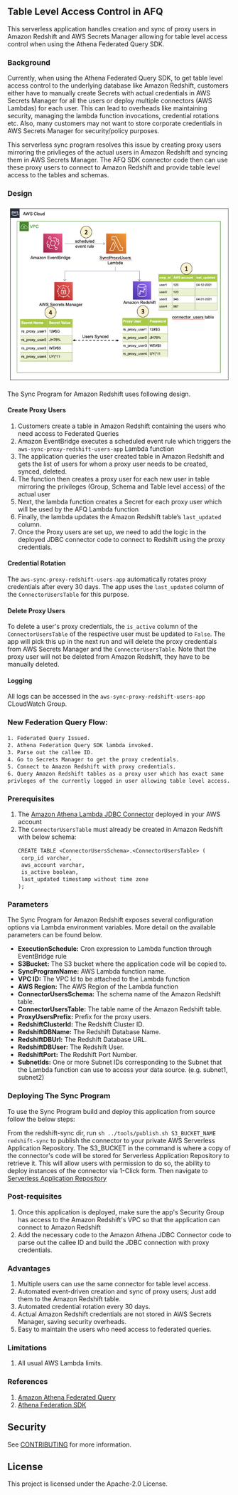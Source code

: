 ## Table Level Access Control in AFQ

This serverless application handles creation and sync of proxy users in Amazon Redshift and AWS Secrets Manager allowing for table level access control when using the Athena Federated Query SDK.

### Background
Currently, when using the Athena Federated Query SDK, to get table level access control to the underlying database like Amazon Redshift, customers either have to
manually create Secrets with actual credentials in AWS Secrets Manager for all the users or deploy multiple connectors (AWS Lambdas) for each user. This can lead to overheads like maintaining security, managing the lambda function invocations, credential rotations etc.
Also, many customers may not want to store corporate credentials in AWS Secrets Manager for security/policy purposes.

This serverless sync program resolves this issue by creating proxy users mirroring the privlieges of the actual users in Amazon Redshift and syncing them in AWS Secrets Manager. The AFQ SDK connector code then can use these proxy users to connect to Amazon Redshift and provide table level access to the tables and schemas.


### Design

![Alt text](sync-rs.jpg "Architecture")

The Sync Program for Amazon Redshift uses following design.
#### Create Proxy Users
1. Customers create a table in Amazon Redshift containing the users who need access to Federated Queries
2. Amazon EventBridge executes a scheduled event rule which triggers the `aws-sync-proxy-redshift-users-app` Lambda function
3. The application queries the user created table in Amazon Redshift and gets the list of users for whom a proxy user needs to be created, synced, deleted.
4. The function then creates a proxy user for each new user in table mirroring the privileges (Group, Schema and Table level access) of the actual user
5. Next, the lambda function creates a Secret for each proxy user which will be used by the AFQ Lambda function
6. Finally, the lambda updates the Amazon Redshift table’s `last_updated` column.
7. Once the Proxy users are set up, we need to add the logic in the deployed JDBC connector code to connect to Redshift using the proxy credentials.

#### Credential Rotation
The `aws-sync-proxy-redshift-users-app` automatically rotates proxy credentials after every 30 days. The app uses the `last_updated` column of the `ConnectorUsersTable` for this purpose.

#### Delete Proxy Users
To delete a user's proxy credentials, the `is_active` column of the `ConnectorUsersTable` of the respective user must be updated to `False`. 
The app will pick this up in the next run and will delete the proxy credentials from AWS Secrets Manager and the `ConnectorUsersTable`. Note that the proxy user will not be deleted from Amazon Redshift, they have to be manually deleted.

#### Logging
All logs can be accessed in the `aws-sync-proxy-redshift-users-app` CLoudWatch Group.

### New Federation Query Flow:
```
1. Federated Query Issued.
2. Athena Federation Query SDK lambda invoked.
3. Parse out the callee ID.
4. Go to Secrets Manager to get the proxy credentials.
5. Connect to Amazon Redshift with proxy credentials.
6. Query Amazon Redshift tables as a proxy user which has exact same privleges of the currently logged in user allowing table level access.
```

### Prerequisites

1. The [Amazon Athena Lambda JDBC Connector](https://github.com/awslabs/aws-athena-query-federation/tree/master/athena-jdbc) deployed in your AWS account
2. The `ConnectorUsersTable` must already be created in Amazon Redshift with below schema:
   ```
   CREATE TABLE <ConnectorUsersSchema>.<ConnectorUsersTable> (
    corp_id varchar,
    aws_account varchar,
    is_active boolean,
    last_updated timestamp without time zone
   );
   ```

### Parameters

The Sync Program for Amazon Redshift exposes several configuration options via Lambda environment variables. More detail on the available parameters can be found below.

* **ExecutionSchedule:** Cron expression to Lambda function through EventBridge rule
* **S3Bucket:** The S3 bucket where the application code will be copied to.
* **SyncProgramName:** AWS Lambda function name.
* **VPC ID:** The VPC Id to be attached to the Lambda function
* **AWS Region:** The AWS Region of the Lambda function
* **ConnectorUsersSchema:** The schema name of the Amazon Redshift table.
* **ConnectorUsersTable:** The table name of the Amazon Redshift table.
* **ProxyUsersPrefix:** Prefix for the proxy users.
* **RedshiftClusterId:** The Redshift Cluster ID.
* **RedshiftDBName:** The Redshift Database Name.
* **RedshiftDBUrl:** The Redshift Database URL.
* **RedshiftDBUser:** The Redshift User.
* **RedshiftPort:** The Redshift Port Number.
* **SubnetIds:** One or more Subnet IDs corresponding to the Subnet that the Lambda function can use to access your data source. (e.g. subnet1, subnet2)


### Deploying The Sync Program

To use the Sync Program build and deploy this application from source follow the below steps:

From the redshift-sync dir, run  `sh ../tools/publish.sh S3_BUCKET_NAME redshift-sync` to publish the connector to your private AWS Serverless Application Repository. The S3_BUCKET in the command is where a copy of the connector's code will be stored for Serverless Application Repository to retrieve it. This will allow users with permission to do so, the ability to deploy instances of the connector via 1-Click form. Then navigate to [Serverless Application Repository](https://aws.amazon.com/serverless/serverlessrepo)

### Post-requisites
1. Once this application is deployed, make sure the app's Security Group has access to the Amazon Redshift's VPC so that the application can connect to Amazon Redshift
2. Add the necessary code to the Amazon Athena JDBC Connector code to parse out the callee ID and build the JDBC connection with proxy credentials.

### Advantages
1. Multiple users can use the same connector for table level access.
2. Automated event-driven creation and sync of proxy users; Just add them to the Amazon Redshift table.
3. Automated credential rotation every 30 days.
4. Actual Amazon Redshift credentials are not stored in AWS Secrets Manager, saving security overheads.
5. Easy to maintain the users who need access to federated queries.

### Limitations
1. All usual AWS Lambda limits.

### References
1. [Amazon Athena Federated Query](https://docs.aws.amazon.com/athena/latest/ug/connect-to-a-data-source.html)
2. [Athena Federation SDK](https://github.com/awslabs/aws-athena-query-federation/tree/master/athena-federation-sdk)

## Security

See [CONTRIBUTING](CONTRIBUTING.md#security-issue-notifications) for more information.

## License

This project is licensed under the Apache-2.0 License.

